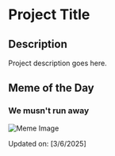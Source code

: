 # Project Title

## Description

Project description goes here.

## Meme of the Day

### We musn't run away
![Meme Image](https://i.redd.it/wyp9e70a3jme1.png)

Updated on: [3/6/2025]